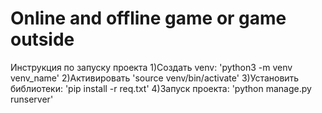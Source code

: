 # Online and offline game or game outside
Инструкция по запуску проекта 
    1)Создать venv: 'python3 -m venv venv_name' 
    2)Активировать 'source venv/bin/activate' 
    3)Установить библиотеки: 'pip install -r req.txt' 
    4)Запуск проекта: 'python manage.py runserver'